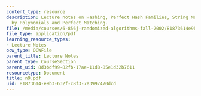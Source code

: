 ```yaml
---
content_type: resource
description: Lecture notes on Hashing, Perfect Hash Families, String Matching, Fingerprints
  by Polynomials and Perfect Matching.
file: /media/courses/6-856j-randomized-algorithms-fall-2002/81873614e9b3632fc8f37e3997470dcd_n9.pdf
file_type: application/pdf
learning_resource_types:
- Lecture Notes
ocw_type: OCWFile
parent_title: Lecture Notes
parent_type: CourseSection
parent_uid: 8d3bdf99-82fb-17ae-11d8-85e1d32b7611
resourcetype: Document
title: n9.pdf
uid: 81873614-e9b3-632f-c8f3-7e3997470dcd
---
```

